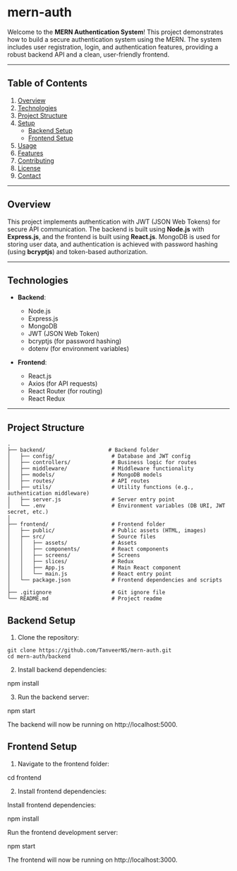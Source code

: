 # mern-auth


Welcome to the **MERN Authentication System**! This project demonstrates how to build a secure authentication system using the MERN. The system includes user registration, login, and authentication features, providing a robust backend API and a clean, user-friendly frontend.

---

## Table of Contents

1. [Overview](#overview)
2. [Technologies](#technologies)
3. [Project Structure](#project-structure)
4. [Setup](#setup)
   - [Backend Setup](#backend-setup)
   - [Frontend Setup](#frontend-setup)
5. [Usage](#usage)
6. [Features](#features)
7. [Contributing](#contributing)
8. [License](#license)
9. [Contact](#contact)

---

## Overview

This project implements authentication with JWT (JSON Web Tokens) for secure API communication. The backend is built using **Node.js** with **Express.js**, and the frontend is built using **React.js**. MongoDB is used for storing user data, and authentication is achieved with password hashing (using **bcryptjs**) and token-based authorization.

---

## Technologies

- **Backend**:
  - Node.js
  - Express.js
  - MongoDB
  - JWT (JSON Web Token)
  - bcryptjs (for password hashing)
  - dotenv (for environment variables)

- **Frontend**:
  - React.js
  - Axios (for API requests)
  - React Router (for routing)
  - React Redux

---

## Project Structure

```plaintext
.
├── backend/                    # Backend folder
│   ├── config/                  # Database and JWT config
│   ├── controllers/             # Business logic for routes
│   ├── middleware/              # Middleware functionality
│   ├── models/                  # MongoDB models
│   ├── routes/                  # API routes
│   ├── utils/                   # Utility functions (e.g., authentication middleware)
│   ├── server.js                # Server entry point
│   └── .env                     # Environment variables (DB URI, JWT secret, etc.)
│
├── frontend/                    # Frontend folder
│   ├── public/                  # Public assets (HTML, images)
│   ├── src/                     # Source files
│   │   ├── assets/              # Assets
│   │   ├── components/          # React components
│   │   ├── screens/             # Screens
│   │   ├── slices/              # Redux
│   │   ├── App.js               # Main React component
│   │   └── main.js              # React entry point
│   └── package.json             # Frontend dependencies and scripts
│
├── .gitignore                   # Git ignore file
└── README.md                    # Project readme
```

## Backend Setup

1. Clone the repository:

```plaintext
git clone https://github.com/TanveerNS/mern-auth.git
cd mern-auth/backend
```

2. Install backend dependencies:

npm install

3. Run the backend server:

npm start

The backend will now be running on http://localhost:5000.

## Frontend Setup

1. Navigate to the frontend folder:

cd frontend

2. Install frontend dependencies:

Install frontend dependencies:

npm install

Run the frontend development server:

npm start

The frontend will now be running on http://localhost:3000.